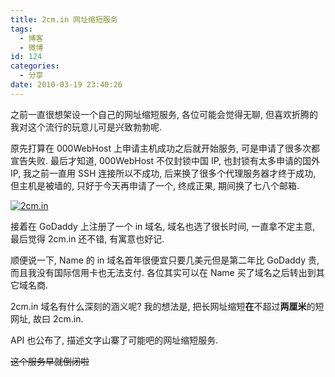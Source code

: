 ```yaml
---
title: 2cm.in 网址缩短服务
tags:
  - 博客
  - 微博
id: 124
categories:
  - 分享
date: 2010-03-19 23:40:26
---
```


之前一直很想架设一个自己的网址缩短服务, 各位可能会觉得无聊, 但喜欢折腾的我对这个流行的玩意儿可是兴致勃勃呢.

原先打算在 000WebHost 上申请主机成功之后就开始服务, 可是申请了很多次都宣告失败. 最后才知道, 000WebHost 不仅封锁中国 IP, 也封锁有太多申请的国外 IP, 我之前一直用 SSH 连接所以不成功, 后来换了很多个代理服务器才终于成功, 但主机是被墙的, 只好于今天再申请了一个, 终成正果, 期间换了七八个邮箱.

[![2cm.in](//img.beamnote.com/2010/2cm-in.jpg)](//img.beamnote.com/2010/2cm-in.jpg)<!-- more -->

接着在 GoDaddy 上注册了一个 in 域名, 域名也选了很长时间, 一直拿不定主意, 最后觉得 2cm.in 还不错, 有寓意也好记.

顺便说一下, Name 的 in 域名首年很便宜只要几美元但是第二年比 GoDaddy 贵, 而且我没有国际信用卡也无法支付. 各位其实可以在 Name 买了域名之后转出到其它域名商.

2cm.in 域名有什么深刻的涵义呢? 我的想法是, 把长网址缩短**在**不超过**两厘米**的短网址, 故曰 2cm.in.

API 也公布了, 描述文字山寨了可能吧的网址缩短服务.

~~这个服务早就倒闭啦~~
